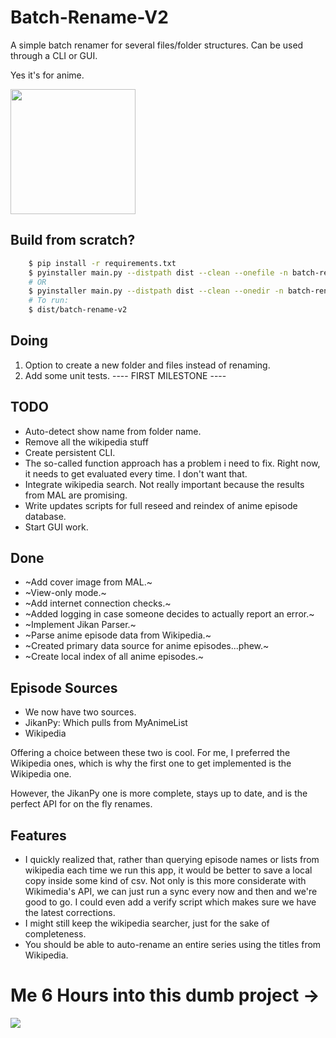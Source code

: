 # Batch-Rename-V2

A simple batch renamer for several files/folder structures. Can be used through a CLI or GUI.

Yes it's for anime.

<img height="200px" src="https://www.pngkit.com/png/detail/294-2943980_7639058-thumbs-up-anime-meme.png">


## Build from scratch?
```bash
    $ pip install -r requirements.txt
    $ pyinstaller main.py --distpath dist --clean --onefile -n batch-rename-v2
    # OR
    $ pyinstaller main.py --distpath dist --clean --onedir -n batch-rename-v2
    # To run:
    $ dist/batch-rename-v2
```

## Doing
1. Option to create a new folder and files instead of renaming.
2. Add some unit tests.
---- FIRST MILESTONE ----

## TODO
- Auto-detect show name from folder name.
- Remove all the wikipedia stuff
- Create persistent CLI.
- The so-called function approach has a problem i need to fix. Right now, it needs to get evaluated every time. I don't want that.
- Integrate wikipedia search. Not really important because the results from MAL are promising.
- Write updates scripts for full reseed and reindex of anime episode database.
- Start GUI work.

## Done
- ~Add cover image from MAL.~
- ~View-only mode.~
- ~Add internet connection checks.~
- ~Added logging in case someone decides to actually report an error.~
- ~Implement Jikan Parser.~
- ~Parse anime episode data from Wikipedia.~
- ~Created primary data source for anime episodes...phew.~
- ~Create local index of all anime episodes.~

## Episode Sources
- We now have two sources.
- JikanPy: Which pulls from MyAnimeList
- Wikipedia

Offering a choice between these two is cool. For me, I preferred the Wikipedia ones, which is why the first one to get implemented is the Wikipedia one.

However, the JikanPy one is more complete, stays up to date, and is the perfect API for on the fly renames.

## Features
- I quickly realized that, rather than querying episode names or lists from wikipedia each time we run this app, it would be better to save a local copy inside some kind of csv. Not only is this more considerate with Wikimedia's API, we can just run a sync every now and then and we're good to go. I could even add a verify script which makes sure we have the latest corrections.
- I might still keep the wikipedia searcher, just for the sake of completeness.
- You should be able to auto-rename an entire series using the titles from Wikipedia.

# Me 6 Hours into this dumb project ->
<img src="https://i.ytimg.com/vi/jtTBYMvLBbw/maxresdefault.jpg">